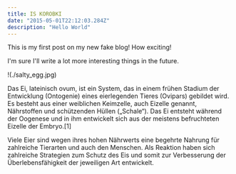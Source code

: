 ```yaml
---
title: IS KOROBKI
date: "2015-05-01T22:12:03.284Z"
description: "Hello World"
---
```


This is my first post on my new fake blog! How exciting!

I'm sure I'll write a lot more interesting things in the future.


!(./salty_egg.jpg)

Das Ei, lateinisch ovum, ist ein System, das in einem frühen Stadium der Entwicklung (Ontogenie) eines eierlegenden Tieres (Ovipars) gebildet wird. Es besteht aus einer weiblichen Keimzelle, auch Eizelle genannt, Nährstoffen und schützenden Hüllen („Schale“). Das Ei entsteht während der Oogenese und in ihm entwickelt sich aus der meistens befruchteten Eizelle der Embryo.[1]

Viele Eier sind wegen ihres hohen Nährwerts eine begehrte Nahrung für zahlreiche Tierarten und auch den Menschen. Als Reaktion haben sich zahlreiche Strategien zum Schutz des Eis und somit zur Verbesserung der Überlebensfähigkeit der jeweiligen Art entwickelt.














